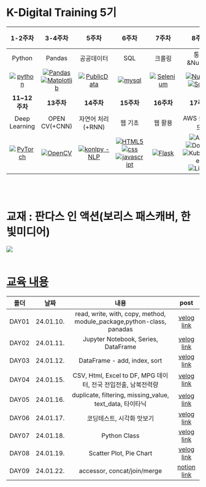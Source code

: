 
# K-Digital Training 5기


|     1-2주차       |     3-4주차       |        5주차        |     6주차       |     7주차       |         8주차           |             9-10주차                |
|:----------------:|:----------------:|:-------------------:|:----------------:|:----------------:|:------------------------:|:-----------------------------------:|
| Python         | Pandas         | 공공데이터        | SQL            | 크롤링         | 통계&Numpy         | Machine Learning              |
| [![python](https://img.shields.io/badge/Python-3776AB?style=for-the-badge&logo=python&logoColor=white)](https://github.com/juugii-ho/Python) | [![Pandas](https://img.shields.io/badge/pandas-%23150458.svg?style=for-the-badge&logo=pandas&logoColor=white)](https://github.com/juugii-ho/EXAM_PANDAS_MATPLOT) <br> [![Matplotlib](https://img.shields.io/badge/Matplotlib-%23ffffff.svg?style=for-the-badge&logo=Matplotlib&logoColor=black)](https://github.com/juugii-ho/EXAM_PANDAS_MATPLOT)| [![PublicData](https://img.shields.io/badge/PublicData-2ea44f)](https://github.com/juugii-ho/EXAM_PublicData) | [![mysql](https://img.shields.io/badge/MySQL-00000F?style=for-the-badge&logo=mysql&logoColor=white)](https://github.com/juugii-ho/SQL-Scripts) | [![Selenium](https://img.shields.io/badge/-selenium-%43B02A?style=for-the-badge&logo=selenium&logoColor=white)](https://github.com/juugii-ho/Crawling) | [![NumPy](https://img.shields.io/badge/numpy-%23013243.svg?style=for-the-badge&logo=numpy&logoColor=white)](https://github.com/juugii-ho/Numpy) <br> [![SciPy](https://img.shields.io/badge/SciPy-%230C55A5.svg?style=for-the-badge&logo=scipy&logoColor=%white)](https://github.com/juugii-ho/Numpy) | [![scikit-learn](https://img.shields.io/badge/scikit--learn-%23F7931E.svg?style=for-the-badge&logo=scikit-learn&logoColor=white)](https://github.com/juugii-ho/Machine-learning) |
|     **11~12주차**     |     **13주차**    |  **14주차**    |**15주차**|  **16주차**      | **17주차**   | **18주차~**    |
| Deep Learning          | OPEN CV(+CNN)                       | 자연어 처리(+RNN)        | 웹 기초                                    | 웹 활용               | AWS 클라우드 | 기업 프로젝트  |
| [![PyTorch](https://img.shields.io/badge/PyTorch-%23EE4C2C.svg?style=for-the-badge&logo=PyTorch&logoColor=white)](https://github.com/juugii-ho/Deep-Learning) | [![OpenCV](https://img.shields.io/badge/opencv-%23white.svg?style=for-the-badge&logo=opencv&logoColor=white)](https://github.com/juugii-ho/Deep-Learning) |   [![konlpy - NLP](https://img.shields.io/static/v1?label=konlpy&message=NLP&color=2ea44f)](https://github.com/juugii-ho/NLP)| [![HTML5](https://img.shields.io/badge/html5-%23E34F26.svg?style=for-the-badge&logo=html5&logoColor=white)](https://github.com/juugii-ho/SERVICE_ML) <br> [![css](https://img.shields.io/badge/CSS-239120?&style=for-the-badge&logo=css3&logoColor=white)](https://github.com/juugii-ho/SERVICE_ML) <br> [![javascript](https://img.shields.io/badge/JavaScript-F7DF1E?style=for-the-badge&logo=JavaScript&logoColor=white)](https://github.com/juugii-ho/SERVICE_ML)| [![Flask](https://img.shields.io/badge/flask-%23000.svg?style=for-the-badge&logo=flask&logoColor=white)](https://github.com/juugii-ho/KDT_15-16W_SERVICE_ML-Flask)  <br> | ![AWS](https://img.shields.io/badge/AWS-%23FF9900.svg?style=for-the-badge&logo=amazon-aws&logoColor=white)<br>![Docker](https://img.shields.io/badge/docker-%230db7ed.svg?style=for-the-badge&logo=docker&logoColor=white)<br>![Kubernetes](https://img.shields.io/badge/kubernetes-%23326ce5.svg?style=for-the-badge&logo=kubernetes&logoColor=white)<br>![Linux](https://img.shields.io/badge/Linux-FCC624?style=for-the-badge&logo=linux&logoColor=black)||

<br>
<br>

# 교재 : 판다스 인 액션(보리스 패스캐버, 한빛미디어)

<img src="https://github.com/juugii-ho/KDT_3-4W_Pandas_Matplotlib/blob/main/B4172751734_l.jpg?raw=true"/> 

<br>
<br>

# [교육 내용](https://velog.io/@bbalgang/series/기록)

 | **폴더** | **날짜** | **내용** | **post**|
 |:-----:|:-----:|:-----:|:------:|
 |DAY01 | 24.01.10. | read, write, with, copy, method, module_package,python-class, panadas | [velog link]( https://velog.io/@bbalgang/110-Pandas-1일차-w7piieir ) |
 |DAY02 | 24.01.11. | Jupyter Notebook, Series, DataFrame | [velog link]( https://velog.io/@bbalgang/111-Pandas-2일차 ) |  
|DAY03 | 24.01.12. | DataFrame - add, index, sort | [velog link]( https://velog.io/@bbalgang/118-MATPLOTLIB-2일차 ) | 
|DAY04 | 24.01.15. | CSV, Html, Excel to DF, MPG 데이터, 전국 전입전출, 남북전력량 | [velog link]( https://velog.io/@bbalgang/118-MATPLOTLIB-2일차 ) | 
|DAY05 | 24.01.16. | duplicate, filtering, missing_value, text_data, 타이타닉 | [velog link]( https://velog.io/@bbalgang/118-MATPLOTLIB-2일차 ) | 
|DAY06 | 24.01.17. | 코딩테스트, 시각화 맛보기 | [velog link]( https://velog.io/@bbalgang/118-MATPLOTLIB-2일차 ) | 
|DAY07 | 24.01.18. | Python Class | [velog link]( https://velog.io/@bbalgang/118-MATPLOTLIB-2일차 ) | 
|DAY08 | 24.01.19. | Scatter Plot, Pie Chart | [velog link]( https://velog.io/@bbalgang/119-MATPLOTLIB-3일차 ) | 
|DAY09 | 24.01.22. | accessor, concat/join/merge | [notion link]( https://humorous-potassium-d74.notion.site/1-22-MATPLOTLIB-4-1e887d28c8e444f49da8f611aca52804 ) |       
